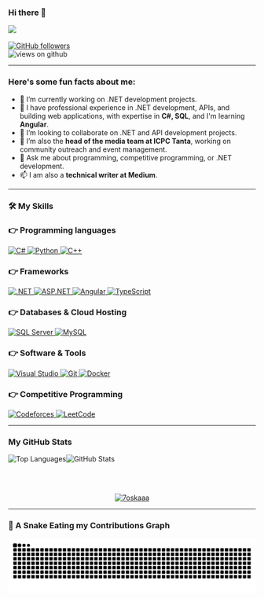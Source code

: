 ### Hi there 👋

<img src="https://profile-counter.glitch.me/mo-shosha/count.svg">

[![GitHub followers](https://img.shields.io/github/followers/mo-shosha.svg?style=social&label=Followers)](https://github.com/mo-shosha?tab=followers)  
<img src="https://komarev.com/ghpvc/?username=mo-shosha&label=Views&color=brightgreen&style=flat-square" alt="views on github" />

---

<h3> Here's some fun facts about me: </h3>

- 🔭 I’m currently working on .NET development projects.  
- 🌱 I have professional experience in .NET development, APIs, and building web applications, with expertise in **C#, SQL**, and I'm learning **Angular**.  
- 👯 I’m looking to collaborate on .NET and API development projects.  
- 🤔 I’m also the **head of the media team at ICPC Tanta**, working on community outreach and event management.  
- 💬 Ask me about programming, competitive programming, or .NET development.  
- 📫 I am also a **technical writer at Medium**.  

---

<h3> 🛠️ My Skills </h3>

### 👉 Programming languages
<p align="left"> 
  <a href="https://learn.microsoft.com/en-us/dotnet/csharp/">
    <img alt="C#" src="https://img.shields.io/badge/C%23-239120?style=for-the-badge&logo=c-sharp&logoColor=white"/>
  </a>
  <a href="https://www.python.org/">
    <img alt="Python" src="https://img.shields.io/badge/Python-FFD43B?style=for-the-badge&logo=python&logoColor=darkgreen"/>
  </a>
  <a href="https://en.cppreference.com/w/">
    <img alt="C++" src="https://img.shields.io/badge/C%2B%2B-00599C?style=for-the-badge&logo=cplusplus&logoColor=white"/>
  </a>
</p>

### 👉 Frameworks
<p align="left"> 
  <a href="https://dotnet.microsoft.com/">
    <img alt=".NET" src="https://img.shields.io/badge/.NET-512BD4?style=for-the-badge&logo=.net&logoColor=white">
  </a>
  <a href="https://www.asp.net/">
    <img alt="ASP.NET" src="https://img.shields.io/badge/ASP.NET-5C2D91?style=for-the-badge&logo=aspdotnet&logoColor=white">
  </a>
  <a href="https://angular.io/">
    <img alt="Angular" src="https://img.shields.io/badge/Angular-DD0031?style=for-the-badge&logo=angular&logoColor=white">
  </a>
  <a href="https://www.typescriptlang.org/">
    <img alt="TypeScript" src="https://img.shields.io/badge/TypeScript-007ACC?style=for-the-badge&logo=typescript&logoColor=white">
  </a>
</p>

### 👉 Databases & Cloud Hosting
<p align="left">
  <a href="https://www.microsoft.com/en-us/sql-server">
    <img alt="SQL Server" src="https://img.shields.io/badge/SQL%20Server-CC2927?style=for-the-badge&logo=microsoftsqlserver&logoColor=white">
  </a>
  <a href="https://www.mysql.com/">
    <img alt="MySQL" src="https://img.shields.io/badge/MySQL-4479A1?style=for-the-badge&logo=mysql&logoColor=white">
  </a>
</p>

### 👉 Software & Tools
<p>
  <a href="#">
    <img alt="Visual Studio" src="https://img.shields.io/badge/Visual_Studio-5C2D91?style=for-the-badge&logo=visual%20studio&logoColor=white">
  </a>
  <a href="#">
    <img alt="Git" src="https://img.shields.io/badge/Git-F05032?style=for-the-badge&logo=git&logoColor=white">
  </a>
  <a href="#">
    <img alt="Docker" src="https://img.shields.io/badge/Docker-2CA5E0?style=for-the-badge&logo=docker&logoColor=white">
  </a>
</p>

### 👉 Competitive Programming
<p align="left">
  <a href="https://codeforces.com/profile/Mohamed_Shosha">
    <img alt="Codeforces" src="https://img.shields.io/badge/Codeforces-1F8ACB?style=for-the-badge&logo=codeforces&logoColor=white">
  </a>
  <a href="https://leetcode.com/Mohamed_shosha/">
    <img alt="LeetCode" src="https://img.shields.io/badge/LeetCode-FFA116?style=for-the-badge&logo=leetcode&logoColor=black">
  </a>
</p>

---

<h3>My GitHub Stats</h3>

<p>
  <img align="left" src="https://github-readme-stats.vercel.app/api/top-langs?username=mo-shosha&show_icons=true&theme=dark&locale=en&layout=compact" alt="Top Languages" />
</p>
<p>&nbsp;<img align="left" src="https://github-readme-stats.vercel.app/api?username=mo-shosha&show_icons=true&theme=dark&locale=en" alt="GitHub Stats" /></p>
<br>
<br>
<p align="center"> <a href="https://github.com/ryo-ma/github-profile-trophy"><img src="https://github-profile-trophy.vercel.app/?username=mo-shosha&layout=compact&theme=tokyonight&column=4&margin-w=15&margin-h=15" alt="7oskaaa" /></a> </p>



---

### 🐍 A Snake Eating my Contributions Graph

<p align="center">
	<picture>
		  <source media="(prefers-color-scheme: dark)" srcset="https://raw.githubusercontent.com/mo-shosha/mo-shosha/output/github-contribution-grid-snake-dark.svg">
		  <source media="(prefers-color-scheme: light)" srcset="https://raw.githubusercontent.com/mo-shosha/mo-shosha/output/github-contribution-grid-snake.svg">
		  <img alt="github contribution grid snake animation" src="https://raw.githubusercontent.com/mo-shosha/mo-shosha/output/github-contribution-grid-snake.svg">
	</picture>
</p>
